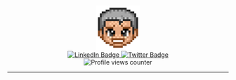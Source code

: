 <div id="header" align="center">
  <img src="https://github.com/Rodzman/Rodzman/blob/main/rodz-f.png" width="100" />
  <div id="badges">
    <a href="https://www.linkedin.com/in/rodzman">
      <img src="https://img.shields.io/badge/LinkedIn-blue?style=for-the-badge&logo=linkedin&logoColor=white" alt="LinkedIn Badge" />
    </a>
    <a href="https://twitter.com/rodz_code">
      <img src="https://img.shields.io/badge/Twitter-blue?style=for-the-badge&logo=twitter&logoColor=white" alt="Twitter Badge" />
    </a>
  </div>
  <img src="https://komarev.com/ghpvc/?username=rodzman&style=flat-square&color=blue" alt="Profile views counter" />
  <hr>
</div>

